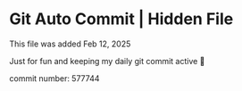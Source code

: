 # Git Auto Commit | Hidden File

This file was added Feb 12, 2025

Just for fun and keeping my daily git commit active 🤪

commit number: 577744
